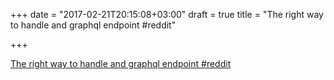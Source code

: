 +++
date = "2017-02-21T20:15:08+03:00"
draft = true
title = "The right way to handle and graphql endpoint  #reddit"

+++

<p><a href="https://t.co/yGt51K3VlW">The right way to handle and graphql endpoint  #reddit</a></p>
